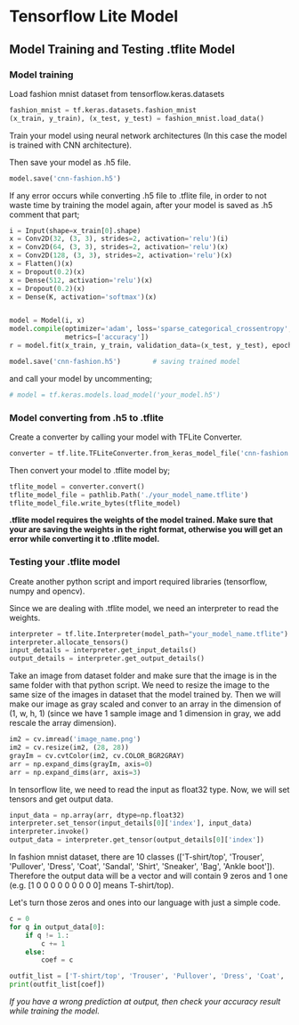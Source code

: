 # Tensorflow Lite Model

## Model Training and Testing .tflite Model

### Model training

Load fashion mnist dataset from tensorflow.keras.datasets

```python
fashion_mnist = tf.keras.datasets.fashion_mnist
(x_train, y_train), (x_test, y_test) = fashion_mnist.load_data()
```

Train your model using neural network architectures (In this case the model is trained with CNN architecture).

Then save your model as .h5 file.

```python
model.save('cnn-fashion.h5')
```

If any error occurs while converting .h5 file to .tflite file, in order to not waste time by training the model again, after your model is saved as .h5 comment that part;

```python
i = Input(shape=x_train[0].shape)
x = Conv2D(32, (3, 3), strides=2, activation='relu')(i)
x = Conv2D(64, (3, 3), strides=2, activation='relu')(x)
x = Conv2D(128, (3, 3), strides=2, activation='relu')(x)
x = Flatten()(x)
x = Dropout(0.2)(x)
x = Dense(512, activation='relu')(x)
x = Dropout(0.2)(x)
x = Dense(K, activation='softmax')(x)


model = Model(i, x)
model.compile(optimizer='adam', loss='sparse_categorical_crossentropy',
              metrics=['accuracy'])
r = model.fit(x_train, y_train, validation_data=(x_test, y_test), epochs=EPOCH)

model.save('cnn-fashion.h5')        # saving trained model
```

and call your model by uncommenting;
```python
# model = tf.keras.models.load_model('your_model.h5')
```

### Model converting from .h5 to .tflite

Create a converter by calling your model with TFLite Converter.
```python
converter = tf.lite.TFLiteConverter.from_keras_model_file('cnn-fashion.h5')
```

Then convert your model to .tflite model by;
```python
tflite_model = converter.convert()
tflite_model_file = pathlib.Path('./your_model_name.tflite')
tflite_model_file.write_bytes(tflite_model)
```

**.tflite model requires the weights of the model trained. Make sure that your are saving the weights in the right format, otherwise you will get an error while converting it to .tflite model.**

### Testing your .tflite model
Create another python script and import required libraries (tensorflow, numpy and opencv).

Since we are dealing with .tflite model, we need an interpreter to read the weights.
```python
interpreter = tf.lite.Interpreter(model_path="your_model_name.tflite")
interpreter.allocate_tensors()
input_details = interpreter.get_input_details()
output_details = interpreter.get_output_details()
```

Take an image from dataset folder and make sure that the image is in the same folder with that python script.
We need to resize the image to the same size of the images in dataset that the model trained by.
Then we will make our image as gray scaled and conver to an array in the dimension of (1, w, h, 1) (since we have 1 sample image and 1 dimension in gray, we add rescale the array dimension).

```python
im2 = cv.imread('image_name.png')
im2 = cv.resize(im2, (28, 28))
grayIm = cv.cvtColor(im2, cv.COLOR_BGR2GRAY)
arr = np.expand_dims(grayIm, axis=0)
arr = np.expand_dims(arr, axis=3)
```

In tensorflow lite, we need to read the input as float32 type. Now, we will set tensors and get output data.
```python
input_data = np.array(arr, dtype=np.float32)
interpreter.set_tensor(input_details[0]['index'], input_data)
interpreter.invoke()
output_data = interpreter.get_tensor(output_details[0]['index'])
```
In fashion mnist dataset, there are 10 classes (['T-shirt/top', 'Trouser', 'Pullover', 'Dress', 'Coat', 'Sandal', 'Shirt', 'Sneaker', 'Bag', 'Ankle boot']). Therefore the output data will be a vector and will contain 9 zeros and 1 one (e.g. [1 0 0 0 0 0 0 0 0 0] means T-shirt/top).

Let's turn those zeros and ones into our language with just a simple code.
```python
c = 0
for q in output_data[0]:
    if q != 1.:
        c += 1
    else:
        coef = c

outfit_list = ['T-shirt/top', 'Trouser', 'Pullover', 'Dress', 'Coat', 'Sandal', 'Shirt', 'Sneaker', 'Bag', 'Ankle boot']
print(outfit_list[coef])
```

*If you have a wrong prediction at output, then check your accuracy result while training the model.*